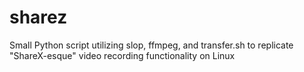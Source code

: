 # sharez
Small Python script utilizing slop, ffmpeg, and transfer.sh to replicate "ShareX-esque" video recording functionality on Linux
